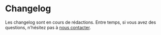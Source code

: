 # Changelog

Les changelog sont en cours de rédactions. Entre temps, si vous avez des questions, n'hésitez pas à [nous contacter](support.md).

